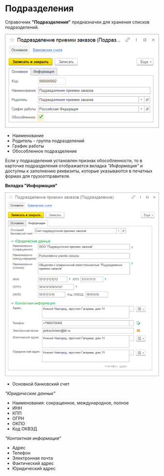 # Подразделения

Справочник **"Подразделения"** предназначен для хранения списков подразделений.

![2020-05-29_0930](Department.assets/2020-05-29_0930.png)

- Наименование
- Родитель - группа подразделений
- График работы
- Обособленное подразделение

Если у подразделения установлен признак обособленности, то в карточке подразделения отображается вкладка *"Информация"* и доступны к заполнению реквизиты, которые указываются в печатных формах для грузоотправителя.

**Вкладка "Информация"**

![2020-06-09_1335](Department.assets/2020-06-09_1335.png)

- Основной банковский счет

*"Юридические данные"*

- Наименования: сокращенное, международное, полное
- ИНН
- КПП
- ОГРН
- ОКПО
- Код ОКВЭД

*"Контактная информация"*

- Адрес
- Телефон
- Электронная почта
- Фактический адрес
- Юридический адрес
